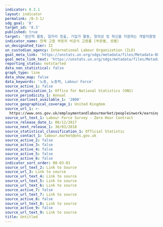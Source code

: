 ```yaml
---
indicator: 8.3.1
layout: indicator
permalink: /8-3-1/
sdg_goal: '8'
target_id: '8.3'
published: true
target: '생산적 활동, 일자리 창출, 기업가 활동, 창의성 및 혁신을 지원하는 개발지향형 정책 촉진; 중소기업 육성'
indicator_name: 전체 고용 부문의 비공식 고용률 (부문별, 성별)
un_designated_tier: II
un_custodian_agency: International Labour Organization (ILO)
goal_meta_link: 'https://unstats.un.org/sdgs/metadata/files/Metadata-08-03-01.pdf'
goal_meta_link_text: 'https://unstats.un.org/sdgs/metadata/files/Metadata-08-03-01.pdf'
reporting_status: notstarted
data_non_statistical: false
graph_type: line
data_show_map: false
data_keywords: '노동, 노동력, Labour Force'
source_active_1: false
source_organisation_1: Office for National Statistics (ONS)
source_periodicity_1: Annual
source_earliest_available_1: '2000'
source_geographical_coverage_1: United Kingdom
source_url_1: >-
  https://www.ons.gov.uk/employmentandlabourmarket/peopleinwork/earningsandworkinghours/datasets/zerohourssummarydatatables
source_url_text_1: Labour Force Survey - Zero Hour Contract
source_release_date_1: 08/12/2017
source_next_release_1: 30/03/2018
source_statistical_classification_1: Official Statistic
source_contact_1: labour.market@ons.gov.uk
source_active_2: false
source_active_3: false
source_active_4: false
source_active_5: false
source_active_6: false
indicator_sort_order: 08-03-01
source_url_text_2: Link to Source
source_url_3: Link to source
source_url_text_4: Link to source
source_url_text_5: Link to source
source_url_text_6: Link to source
source_active_7: false
source_url_text_7: Link to source
source_active_8: false
source_url_text_8: Link to source
source_active_9: false
source_url_text_9: Link to source
title: Untitled
---
```

